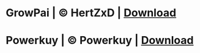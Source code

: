 # GrowPai  | ©️ HertZxD | [Download](https://github.com/GrowtopiaHackers/Growtopia-Cheats/releases/tag/GrowPai)
# Powerkuy | ©️ Powerkuy | [Download](https://github.com/GrowtopiaHackers/Growtopia-Cheats/releases/tag/Powerkuy)
